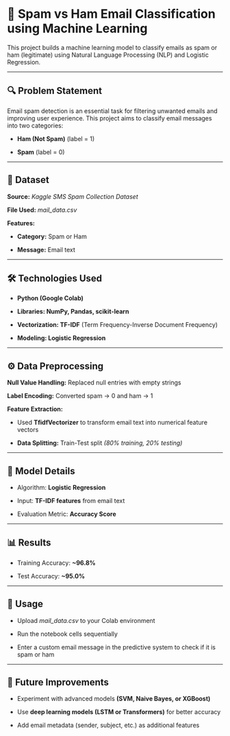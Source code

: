 # 📧 Spam vs Ham Email Classification using Machine Learning

This project builds a machine learning model to classify emails as spam or ham (legitimate) using Natural Language Processing (NLP) and Logistic Regression.

---

## 🔍 Problem Statement

Email spam detection is an essential task for filtering unwanted emails and improving user experience. This project aims to classify email messages into two categories:

* **Ham (Not Spam)** (label = 1)

* **Spam** (label = 0)

---

## 📁 Dataset

**Source:** *Kaggle SMS Spam Collection Dataset*

**File Used:** *mail_data.csv*

**Features:**

* **Category:** Spam or Ham

* **Message:** Email text

---

## 🛠️ Technologies Used

* **Python (Google Colab)**

* **Libraries: NumPy, Pandas, scikit-learn**

* **Vectorization: TF-IDF** (Term Frequency-Inverse Document Frequency)

* **Modeling: Logistic Regression**

---

## ⚙️ Data Preprocessing

**Null Value Handling:** Replaced null entries with empty strings

**Label Encoding:** Converted spam → 0 and ham → 1

**Feature Extraction:**

* Used **TfidfVectorizer** to transform email text into numerical feature vectors

* **Data Splitting:** Train-Test split *(80% training, 20% testing)*

---

## 🤖 Model Details

* Algorithm: **Logistic Regression**

* Input: **TF-IDF features** from email text

* Evaluation Metric: **Accuracy Score**

---

## 📊 Results

* Training Accuracy: **~96.8%**

* Test Accuracy: **~95.0%**

---

## 🧪 Usage

* Upload *mail_data.csv* to your Colab environment

* Run the notebook cells sequentially

* Enter a custom email message in the predictive system to check if it is spam or ham

---

## 🔮 Future Improvements

* Experiment with advanced models **(SVM, Naive Bayes, or XGBoost)**

* Use **deep learning models (LSTM or Transformers)** for better accuracy

* Add email metadata (sender, subject, etc.) as additional features
